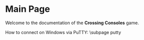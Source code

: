 # Main Page

Welcome to the documentation of the **Crossing Consoles** game.

How to connect on Windows via PuTTY: \subpage putty